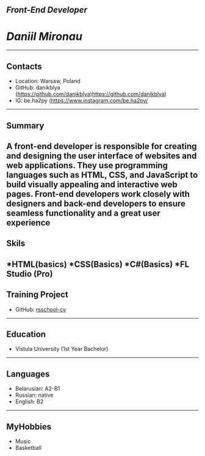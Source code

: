 *Front-End Developer*
---
# *Daniil Mironau*





---




## Contacts


* Location: Warsaw, Poland
* GitHub: danikblya (https://github.com/danikblya)https://github.com/danikblya)
* IG: be.ha2py (https://www.instagram.com/be.ha2py/

---

## Summary

A front-end developer is responsible for creating and designing the user interface of websites and web applications. They use programming languages such as HTML, CSS, and JavaScript to build visually appealing and interactive web pages. Front-end developers work closely with designers and back-end developers to ensure seamless functionality and a great user experience
---

## Skils
*HTML(basics)
*CSS(Basics)
*C#(Basics)
*FL Studio (Pro)
---

## Training Project
* GitHub: [rsschool-cv](https://danikblya.github.io/rsschool-cv/)

---

## Education


* Vistula University
(1st Year Bachelor)
---

## Languages


* Belarusian: A2-B1
* Russian: native
* English: B2
---
## MyHobbies


* Music
* Basketball
